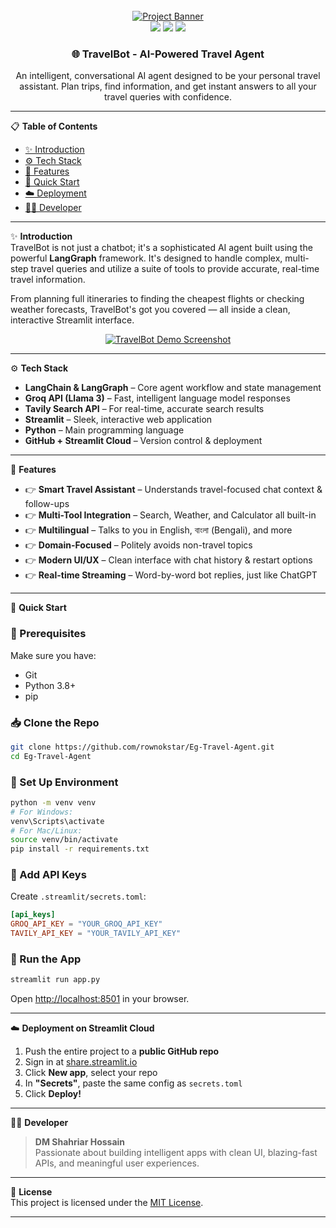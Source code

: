 
<div align="center">
  <br />
  <a href="https://YOUR-STREAMLIT-APP-URL.streamlit.app/" target="_blank">
    <img src="https://i.imgur.com/g8RnjtU.png" alt="Project Banner">
  </a>
  <br />

  <div>
    <img src="https://img.shields.io/badge/Streamlit-FF4B4B?style=for-the-badge&logo=streamlit&logoColor=white" />
    <img src="https://img.shields.io/badge/Python-3776AB?style=for-the-badge&logo=python&logoColor=white" />
    <img src="https://img.shields.io/badge/LangChain-LangGraph-yellow?style=for-the-badge" />
  </div>

  <h3 align="center">🌐 TravelBot - AI-Powered Travel Agent</h3>

  <div align="center">
    An intelligent, conversational AI agent designed to be your personal travel assistant. Plan trips, find information, and get instant answers to all your travel queries with confidence.
  </div>
</div>

---

📋 <a name="table">**Table of Contents**</a>  
- [✨ Introduction](#introduction)  
- [⚙️ Tech Stack](#tech-stack)  
- [🔋 Features](#features)  
- [🤸 Quick Start](#quick-start)  
- [☁️ Deployment](#deployment)  
- [👨‍💻 Developer](#developer)

---

<a name="introduction">✨ **Introduction**</a>  
TravelBot is not just a chatbot; it's a sophisticated AI agent built using the powerful **LangGraph** framework. It's designed to handle complex, multi-step travel queries and utilize a suite of tools to provide accurate, real-time travel information.

From planning full itineraries to finding the cheapest flights or checking weather forecasts, TravelBot's got you covered — all inside a clean, interactive Streamlit interface.

<div align="center">
  <a href="https://YOUR-STREAMLIT-APP-URL.streamlit.app/" target="_blank">
    <img src="https://i.imgur.com/g8RnjtU.png" alt="TravelBot Demo Screenshot">
  </a>
</div>

---

<a name="tech-stack">⚙️ **Tech Stack**</a>

- **LangChain & LangGraph** – Core agent workflow and state management  
- **Groq API (Llama 3)** – Fast, intelligent language model responses  
- **Tavily Search API** – For real-time, accurate search results  
- **Streamlit** – Sleek, interactive web application  
- **Python** – Main programming language  
- **GitHub + Streamlit Cloud** – Version control & deployment

---

<a name="features">🔋 **Features**</a>

- 👉 **Smart Travel Assistant** – Understands travel-focused chat context & follow-ups  
- 👉 **Multi-Tool Integration** – Search, Weather, and Calculator all built-in  
- 👉 **Multilingual** – Talks to you in English, বাংলা (Bengali), and more  
- 👉 **Domain-Focused** – Politely avoids non-travel topics  
- 👉 **Modern UI/UX** – Clean interface with chat history & restart options  
- 👉 **Real-time Streaming** – Word-by-word bot replies, just like ChatGPT

---

<a name="quick-start">🤸 **Quick Start**</a>

### 🔧 Prerequisites
Make sure you have:
- Git  
- Python 3.8+  
- pip

### 📥 Clone the Repo
```bash
git clone https://github.com/rownokstar/Eg-Travel-Agent.git
cd Eg-Travel-Agent
```

### 🧪 Set Up Environment
```bash
python -m venv venv
# For Windows:
venv\Scripts\activate
# For Mac/Linux:
source venv/bin/activate
pip install -r requirements.txt
```

### 🔑 Add API Keys
Create `.streamlit/secrets.toml`:
```toml
[api_keys]
GROQ_API_KEY = "YOUR_GROQ_API_KEY"
TAVILY_API_KEY = "YOUR_TAVILY_API_KEY"
```

### 🚀 Run the App
```bash
streamlit run app.py
```
Open [http://localhost:8501](http://localhost:8501) in your browser.

---

<a name="deployment">☁️ **Deployment on Streamlit Cloud**</a>

1. Push the entire project to a **public GitHub repo**  
2. Sign in at [share.streamlit.io](https://share.streamlit.io)  
3. Click **New app**, select your repo  
4. In **"Secrets"**, paste the same config as `secrets.toml`  
5. Click **Deploy!**

---

<a name="developer">👨‍💻 **Developer**</a>

> **DM Shahriar Hossain**  
> Passionate about building intelligent apps with clean UI, blazing-fast APIs, and meaningful user experiences.

---

📄 **License**  
This project is licensed under the [MIT License](LICENSE).

---
```
